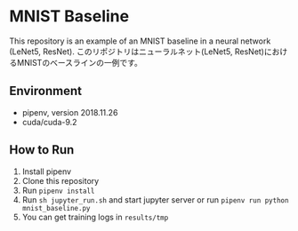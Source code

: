# MNIST Baseline

This repository is an example of an MNIST baseline in a neural network (LeNet5, ResNet).
このリポジトリはニューラルネット(LeNet5, ResNet)におけるMNISTのベースラインの一例です。

## Environment

* pipenv, version 2018.11.26
* cuda/cuda-9.2

## How to Run

1. Install pipenv
2. Clone this repository
3. Run `pipenv install`
4. Run `sh jupyter_run.sh` and start jupyter server or run `pipenv run python mnist_baseline.py`
5. You can get training logs in `results/tmp`

